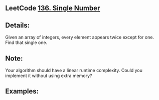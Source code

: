 LeetCode [136. Single Number](https://leetcode.com/problems/single-number/description/)  
------
Details:  
------
Given an array of integers, every element appears twice except for one. Find that single one.  

Note:
------  
Your algorithm should have a linear runtime complexity. Could you implement it   without using extra memory?  

Examples:   
------

